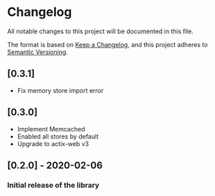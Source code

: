 # Changelog

All notable changes to this project will be documented in this file.

The format is based on [Keep a Changelog](https://keepachangelog.com/en/1.0.0/),
and this project adheres to [Semantic Versioning](https://semver.org/spec/v2.0.0.html).

## [0.3.1]

* Fix memory store import error


## [0.3.0]

- Implement Memcached
- Enabled all stores by default
- Upgrade to actix-web v3

## [0.2.0] - 2020-02-06

### Initial release of the library
